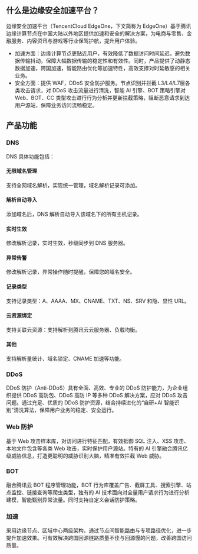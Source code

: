 ## 什么是边缘安全加速平台？
边缘安全加速平台（TencentCloud EdgeOne，下文简称为 EdgeOne）基于腾讯边缘计算节点在中国大陆以外地区提供加速和安全的解决方案，为电商与零售、金融服务、内容资讯与游戏等行业保驾护航，提升用户体验。

- 加速方面：边缘计算节点更贴近用户，有效降低了数据访问时间延迟，避免数据传输抖动，保障大幅数据传输的稳定性和有效性。同时，产品提供了动静态数据加速，跨国加速，智能路由优化等加速特性，高效支撑对时延敏感的相关业务。
- 安全方面：提供 WAF，DDoS 安全防护服务。节点识别并拦截 L3/L4/L7层各类攻击请求，对 DDoS 攻击流量进行清洗，智能 AI 引擎、BOT 策略引擎对 Web、BOT、CC 类型攻击进行行为分析并更新拦截策略，阻断恶意请求到达用户源站，保障业务访问流畅稳定。

## 产品功能
### DNS
DNS 具体功能包括：

#### 无限域名管理
支持全网域名解析，实现统一管理，域名解析记录可添加。

#### 解析自动导入
添加域名后，DNS 解析自动导入该域名下的所有主机记录。

#### 实时生效
修改解析记录，实时生效，秒级同步到 DNS 服务器。

#### 异常告警
修改解析记录，异常操作随时提醒，保障您的域名安全。

#### 记录类型
支持记录类型：A、AAAA、MX、CNAME、TXT、NS、SRV 和隐、显性 URL。

#### 云资源绑定
支持关联云资源：支持解析到腾讯云云服务器、负载均衡。

#### 其他
支持解析量统计、域名锁定、CNAME 加速等功能。

 
### DDoS
DDoS 防护（Anti-DDoS）具有全面、高效、专业的 DDoS 防护能力，为企业组织提供 DDoS 高防包、DDoS 高防 IP 等多种 DDoS 解决方案，应对 DDoS 攻击问题。通过充足、优质的 DDoS 防护资源，结合持续进化的“自研+AI 智能识别”清洗算法，保障用户业务的稳定、安全运行。

### Web 防护
基于 Web 攻击样本库，对访问进行特征匹配，有效抵御 SQL 注入、XSS 攻击、本地文件包含等各类 Web 攻击，实时保护用户源站。特有的 AI 引擎融合腾讯亿级威胁信息，打造更聪明的威胁识别大脑，精准有效拦截 Web 威胁。

### BOT
融合腾讯云 BOT 程序管理功能，BOT 行为库覆盖广告、截屏工具、搜索引擎、站点监控、链接查询等爬虫类型，独有的 AI 技术面向对全量用户请求行为进行分析建模，智能甄别异常流量。同时支持自定义会话防护策略。


### 加速
采用边缘节点、区域中心两级架构，通过节点间智能路由与专项路径优化，进一步提升加速效果。可有效解决跨国回源链路质量不佳与回源慢的问题，改善跨国访问质量。
